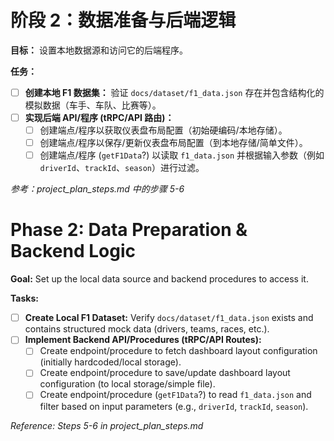 # 阶段 2：数据准备与后端逻辑

**目标：** 设置本地数据源和访问它的后端程序。

**任务：**

*   [ ] **创建本地 F1 数据集：** 验证 `docs/dataset/f1_data.json` 存在并包含结构化的模拟数据（车手、车队、比赛等）。
*   [ ] **实现后端 API/程序 (tRPC/API 路由)：**
    *   [ ] 创建端点/程序以获取仪表盘布局配置（初始硬编码/本地存储）。
    *   [ ] 创建端点/程序以保存/更新仪表盘布局配置（到本地存储/简单文件）。
    *   [ ] 创建端点/程序 (`getF1Data`?) 以读取 `f1_data.json` 并根据输入参数（例如 `driverId`、`trackId`、`season`）进行过滤。

*参考：project_plan_steps.md 中的步骤 5-6*

# Phase 2: Data Preparation & Backend Logic

**Goal:** Set up the local data source and backend procedures to access it.

**Tasks:**

*   [ ] **Create Local F1 Dataset:** Verify `docs/dataset/f1_data.json` exists and contains structured mock data (drivers, teams, races, etc.).
*   [ ] **Implement Backend API/Procedures (tRPC/API Routes):**
    *   [ ] Create endpoint/procedure to fetch dashboard layout configuration (initially hardcoded/local storage).
    *   [ ] Create endpoint/procedure to save/update dashboard layout configuration (to local storage/simple file).
    *   [ ] Create endpoint/procedure (`getF1Data`?) to read `f1_data.json` and filter based on input parameters (e.g., `driverId`, `trackId`, `season`).

*Reference: Steps 5-6 in project_plan_steps.md*
